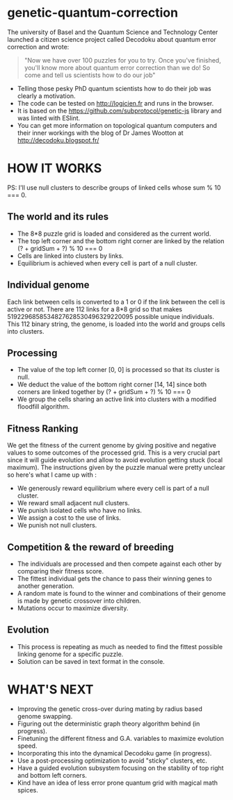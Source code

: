 # genetic-quantum-correction

The university of Basel and the Quantum Science and Technology Center launched a citizen science project called Decodoku about quantum error correction and wrote:
> "Now we have over 100 puzzles for you to try. Once you've finished, you'll know more about quantum error correction than we do! So come and tell us scientists how to do our job"

- Telling those pesky PhD quantum scientists how to do their job was clearly a motivation.
- The code can be tested on http://logicien.fr and runs in the browser.
- It is based on the https://github.com/subprotocol/genetic-js library and was linted with ESlint.
- You can get more information on topological quantum computers and their inner workings with the blog of Dr James Wootton at http://decodoku.blogspot.fr/

HOW IT WORKS
============
PS: I'll use null clusters to describe groups of linked cells whose sum % 10 === 0.

The world and its rules
-----------------------
- The 8*8 puzzle grid is loaded and considered as the current world.
- The top left corner and the bottom right corner are linked by the relation (? + gridSum + ?) % 10 === 0
- Cells are linked into clusters by links.
- Equilibrium is achieved when every cell is part of a null cluster.

Individual genome
-----------------
Each link between cells is converted to a 1 or 0 if the link between the cell is active or not.
There are 112 links for a 8*8 grid so that makes 5192296858534827628530496329220095 possible unique individuals.
This 112 binary string, the genome, is loaded into the world and groups cells into clusters.

Processing
----------
- The value of the top left corner [0, 0] is processed so that its cluster is null.
- We deduct the value of the bottom right corner [14, 14] since both corners are linked together by (? + gridSum + ?) % 10 === 0
- We group the cells sharing an active link into clusters with a modified floodfill algorithm.

Fitness Ranking
---------------
We get the fitness of the current genome by giving positive and negative values to some outcomes of the processed grid.
This is a very crucial part since it will guide evolution and allow to avoid evolution getting stuck (local maximum).
The instructions given by the puzzle manual were pretty unclear so here's what I came up with :
- We generously reward equilibrium where every cell is part of a null cluster.
- We reward small adjacent null clusters.
- We punish isolated cells who have no links.
- We assign a cost to the use of links.
- We punish not null clusters.

Competition & the reward of breeding
------------------------------------
- The individuals are processed and then compete against each other by comparing their fitness score.
- The fittest individual gets the chance to pass their winning genes to another generation.
- A random mate is found to the winner and combinations of their genome is made by genetic crossover into children.
- Mutations occur to maximize diversity.

Evolution
---------
- This process is repeating as much as needed to find the fittest possible linking genome for a specific puzzle.
- Solution can be saved in text format in the console.

WHAT'S NEXT
===========
- Improving the genetic cross-over during mating by radius based genome swapping.
- Figuring out the deterministic graph theory algorithm behind (in progress).
- Finetuning the different fitness and G.A. variables to maximize evolution speed.
- Incorporating this into the dynamical Decodoku game (in progress).
- Use a post-processing optimization to avoid "sticky" clusters, etc.
- Have a guided evolution subsystem focusing on the stability of top right and bottom left corners.
- Kind have an idea of less error prone quantum grid with magical math spices.
